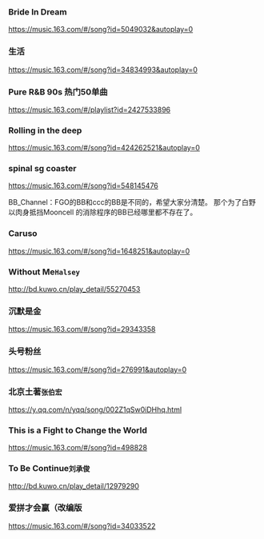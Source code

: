 ### Bride In Dream
https://music.163.com/#/song?id=5049032&autoplay=0

### 生活
https://music.163.com/#/song?id=34834993&autoplay=0

### Pure R&B 90s 热门50单曲
https://music.163.com/#/playlist?id=2427533896

### Rolling in the deep
https://music.163.com/#/song?id=424262521&autoplay=0

### spinal sg coaster
https://music.163.com/#/song?id=548145476

BB_Channel：FGO的BB和ccc的BB是不同的，希望大家分清楚。
那个为了白野以肉身抵挡Mooncell 的消除程序的BB已经哪里都不存在了。

### Caruso
https://music.163.com/#/song?id=1648251&autoplay=0

### Without Me`Halsey`
http://bd.kuwo.cn/play_detail/55270453

### 沉默是金
https://music.163.com/#/song?id=29343358

### 头号粉丝
https://music.163.com/#/song?id=276991&autoplay=0

### 北京土著`张伯宏`
https://y.qq.com/n/yqq/song/002Z1qSw0iDHhq.html

### This is a Fight to Change the World
https://music.163.com/#/song?id=498828

### To Be Continue`刘承俊`
http://bd.kuwo.cn/play_detail/12979290

### 爱拼才会赢（改编版
https://music.163.com/#/song?id=34033522
